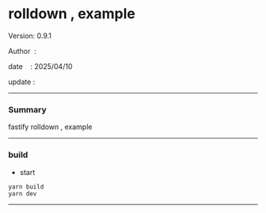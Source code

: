 ﻿# rolldown , example

 Version: 0.9.1

 Author  :

 date    : 2025/04/10   

 update  :

***
### Summary

fastify rolldown , example

***
### build

* start
```
yarn build
yarn dev
```

***

